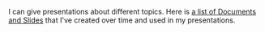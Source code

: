 I can give presentations about different topics. Here is [a list of Documents and Slides](https://github.com/0xaryan/Presentation) that I've created over time and used in my presentations. 